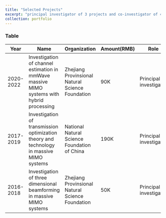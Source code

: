 ```yaml
---
title: "Selected Projects"
excerpt: "principal investigator of 3 projects and co-investigator of 4 projects"
collection: portfolio
---
```

### Table

| Year                   |    Name  | Organization | Amount(RMB)  |   Role|
| ---------------- | ------------------|----|--------------|--------|
| 2020-2022      | Investigation of channel estimation in mmWave massive MIMO systems with hybrid processing| Zhejiang Provinsional Natural Science Foundation|      90K| Principal investigator|
| 2017-2019    | Investigation of transmission optimization theory and technology in massive MIMO systems| National Natural Science Foundation of China|      190K| Principal investigator|
| 2016-2018      | Investigation of three dimensional beamforming in massive MIMO systems| Zhejiang Provinsional Natural Science Foundation|      50K| Principal investigator|

